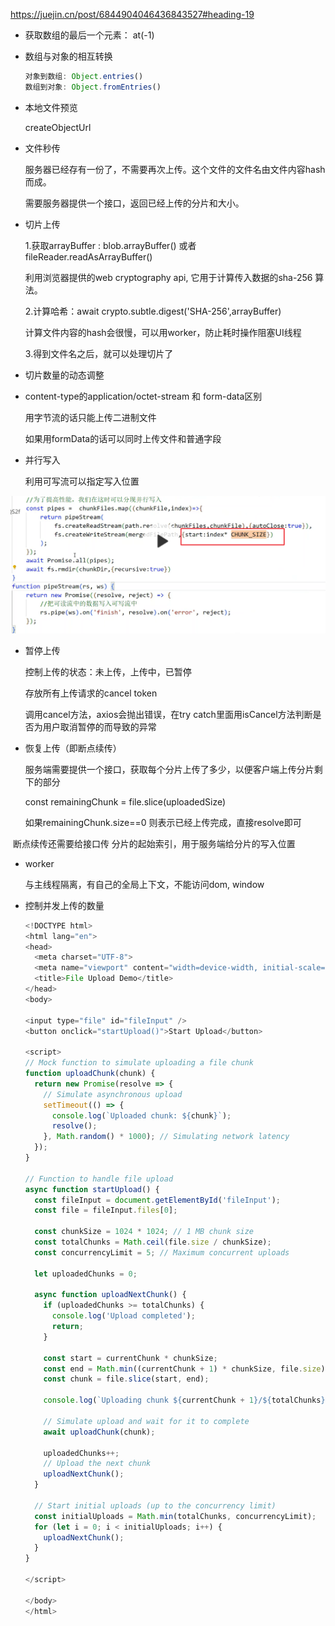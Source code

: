 https://juejin.cn/post/6844904046436843527#heading-19

- 获取数组的最后一个元素： at(-1)

- 数组与对象的相互转换

  ```js
  对象到数组: Object.entries()
  数组到对象: Object.fromEntries()
  ```




- 本地文件预览

  createObjectUrl 

- 文件秒传

  服务器已经存有一份了，不需要再次上传。这个文件的文件名由文件内容hash而成。

  需要服务器提供一个接口，返回已经上传的分片和大小。

- 切片上传

  1.获取arrayBuffer : blob.arrayBuffer()  或者 fileReader.readAsArrayBuffer()

  利用浏览器提供的web cryptography api,  它用于计算传入数据的sha-256 算法。

  2.计算哈希：await  crypto.subtle.digest('SHA-256',arrayBuffer)

  计算文件内容的hash会很慢，可以用worker，防止耗时操作阻塞UI线程

  3.得到文件名之后，就可以处理切片了

- 切片数量的动态调整

- content-type的application/octet-stream 和 form-data区别

  用字节流的话只能上传二进制文件

  如果用formData的话可以同时上传文件和普通字段

- 并行写入

  利用可写流可以指定写入位置

![image-20231213002423074](../../public/image-20231213002423074.png)

- 暂停上传

  控制上传的状态：未上传，上传中，已暂停

  存放所有上传请求的cancel token

  调用cancel方法，axios会抛出错误，在try catch里面用isCancel方法判断是否为用户取消暂停的而导致的异常

- 恢复上传（即断点续传）

  服务端需要提供一个接口，获取每个分片上传了多少，以便客户端上传分片剩下的部分

  const remainingChunk = file.slice(uploadedSize)

  如果remainingChunk.size==0 则表示已经上传完成，直接resolve即可

​		断点续传还需要给接口传 分片的起始索引，用于服务端给分片的写入位置

- worker

  与主线程隔离，有自己的全局上下文，不能访问dom, window

- 控制并发上传的数量

  ```js
  <!DOCTYPE html>
  <html lang="en">
  <head>
    <meta charset="UTF-8">
    <meta name="viewport" content="width=device-width, initial-scale=1.0">
    <title>File Upload Demo</title>
  </head>
  <body>
  
  <input type="file" id="fileInput" />
  <button onclick="startUpload()">Start Upload</button>
  
  <script>
  // Mock function to simulate uploading a file chunk
  function uploadChunk(chunk) {
    return new Promise(resolve => {
      // Simulate asynchronous upload
      setTimeout(() => {
        console.log(`Uploaded chunk: ${chunk}`);
        resolve();
      }, Math.random() * 1000); // Simulating network latency
    });
  }
  
  // Function to handle file upload
  async function startUpload() {
    const fileInput = document.getElementById('fileInput');
    const file = fileInput.files[0];
  
    const chunkSize = 1024 * 1024; // 1 MB chunk size
    const totalChunks = Math.ceil(file.size / chunkSize);
    const concurrencyLimit = 5; // Maximum concurrent uploads
  
    let uploadedChunks = 0;
  
    async function uploadNextChunk() {
      if (uploadedChunks >= totalChunks) {
        console.log('Upload completed');
        return;
      }
  
      const start = currentChunk * chunkSize;
      const end = Math.min((currentChunk + 1) * chunkSize, file.size);
      const chunk = file.slice(start, end);
  
      console.log(`Uploading chunk ${currentChunk + 1}/${totalChunks}`);
  
      // Simulate upload and wait for it to complete
      await uploadChunk(chunk);
  
      uploadedChunks++;
      // Upload the next chunk
      uploadNextChunk();
    }
  
    // Start initial uploads (up to the concurrency limit)
    const initialUploads = Math.min(totalChunks, concurrencyLimit);
    for (let i = 0; i < initialUploads; i++) {
      uploadNextChunk();
    }
  }
  
  </script>
  
  </body>
  </html>
  
  ```

  
